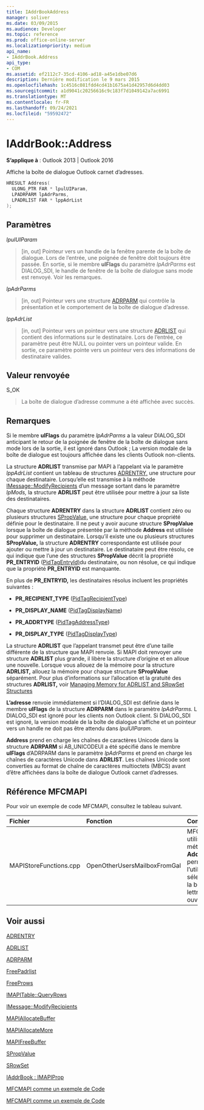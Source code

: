 ```yaml
---
title: IAddrBookAddress
manager: soliver
ms.date: 03/09/2015
ms.audience: Developer
ms.topic: reference
ms.prod: office-online-server
ms.localizationpriority: medium
api_name:
- IAddrBook.Address
api_type:
- COM
ms.assetid: ef2112c7-35cd-4106-ad18-a45e1dbe07d6
description: Dernière modification le 9 mars 2015
ms.openlocfilehash: 1c4516c081fdd4cd41b1675a41d42957d6d4dd03
ms.sourcegitcommit: a1d9041c20256616c9c183f7d1049142a7ac6991
ms.translationtype: MT
ms.contentlocale: fr-FR
ms.lasthandoff: 09/24/2021
ms.locfileid: "59592472"
---
```

# <a name="iaddrbookaddress"></a>IAddrBook::Address

  
  
**S’applique à** : Outlook 2013 | Outlook 2016 
  
Affiche la boîte de dialogue Outlook carnet d’adresses. 
  
```cpp
HRESULT Address(
  ULONG_PTR FAR * lpulUIParam,
  LPADRPARM lpAdrParms,
  LPADRLIST FAR * lppAdrList
);
```

## <a name="parameters"></a>Paramètres

 _lpulUIParam_
  
> [in, out] Pointeur vers un handle de la fenêtre parente de la boîte de dialogue. Lors de l’entrée, une poignée de fenêtre doit toujours être passée. En sortie, si le membre **ulFlags** du paramètre  _lpAdrParms_ est DIALOG_SDI, le handle de fenêtre de la boîte de dialogue sans mode est renvoyé. Voir les remarques. 
    
 _lpAdrParms_
  
> [in, out] Pointeur vers une structure [ADRPARM](adrparm.md) qui contrôle la présentation et le comportement de la boîte de dialogue d’adresse. 
    
 _lppAdrList_
  
> [in, out] Pointeur vers un pointeur vers une structure [ADRLIST](adrlist.md) qui contient des informations sur le destinataire. Lors de l’entrée, ce paramètre peut être NULL ou pointer vers un pointeur valide. En sortie, ce paramètre pointe vers un pointeur vers des informations de destinataire valides. 
    
## <a name="return-value"></a>Valeur renvoyée

S_OK 
  
> La boîte de dialogue d’adresse commune a été affichée avec succès.
    
## <a name="remarks"></a>Remarques

Si le membre **ulFlags** du paramètre _lpAdrParms_ a la valeur DIALOG_SDI anticipant le retour de la poignée de fenêtre de la boîte de dialogue sans mode lors de la sortie, il est ignoré dans Outlook ; La version modale de la boîte de dialogue est toujours affichée dans les clients Outlook non-clients. 
  
La structure **ADRLIST** transmise par MAPI à l’appelant via le paramètre  _lppAdrList_ contient un tableau de structures [ADRENTRY,](adrentry.md) une structure pour chaque destinataire. Lorsqu’elle est transmise à la méthode [IMessage::ModifyRecipients](imessage-modifyrecipients.md) d’un message sortant dans le paramètre  _lpMods,_ la structure **ADRLIST** peut être utilisée pour mettre à jour sa liste des destinataires. 
  
Chaque structure **ADRENTRY** dans la structure **ADRLIST** contient zéro ou plusieurs structures [SPropValue,](spropvalue.md) une structure pour chaque propriété définie pour le destinataire. Il ne peut y avoir aucune structure **SPropValue** lorsque la boîte de dialogue présentée par la méthode **Address** est utilisée pour supprimer un destinataire. Lorsqu’il existe une ou plusieurs structures **SPropValue,** la structure **ADRENTRY** correspondante est utilisée pour ajouter ou mettre à jour un destinataire. Le destinataire peut être résolu, ce qui indique que l’une des structures **SPropValue** décrit la propriété **PR_ENTRYID** ([PidTagEntryId)](pidtagentryid-canonical-property.md)du destinataire, ou non résolue, ce qui indique que la propriété **PR_ENTRYID** est manquante. 
  
En plus de **PR_ENTRYID,** les destinataires résolus incluent les propriétés suivantes :
  
- **PR_RECIPIENT_TYPE** ([PidTagRecipientType](pidtagrecipienttype-canonical-property.md))
    
- **PR_DISPLAY_NAME** ([PidTagDisplayName](pidtagdisplayname-canonical-property.md))
    
- **PR_ADDRTYPE** ([PidTagAddressType](pidtagaddresstype-canonical-property.md))
    
- **PR_DISPLAY_TYPE** ([PidTagDisplayType](pidtagdisplaytype-canonical-property.md))
    
La structure **ADRLIST** que l’appelant transmet peut être d’une taille différente de la structure que MAPI renvoie. Si MAPI doit renvoyer une structure **ADRLIST** plus grande, il libère la structure d’origine et en alloue une nouvelle. Lorsque vous allouez de la mémoire pour la structure **ADRLIST,** allouez la mémoire pour chaque structure **SPropValue** séparément. Pour plus d’informations sur l’allocation et la gratuité des structures **ADRLIST,** voir [Managing Memory for ADRLIST and SRowSet Structures](managing-memory-for-adrlist-and-srowset-structures.md)
  
 **L’adresse** renvoie immédiatement si l’DIALOG_SDI est définie dans le membre **ulFlags** de la structure **ADRPARM** dans le paramètre _lpAdrParms._ L DIALOG_SDI est ignoré pour les clients non Outlook client. Si DIALOG_SDI est ignoré, la version modale de la boîte de dialogue s’affiche et un pointeur vers un handle ne doit pas être attendu dans  _lpulUIParam_.
  
 **Address** prend en charge les chaînes de caractères Unicode dans la structure **ADRPARM** si AB_UNICODEUI a été spécifié dans le membre **ulFlags** d’ADRPARM dans le paramètre _lpAdrParms_ et prend en charge les chaînes de caractères Unicode dans **ADRLIST**.  Les chaînes Unicode sont converties au format de chaîne de caractères multioctets (MBCS) avant d’être affichées dans la boîte de dialogue Outlook carnet d’adresses.
  
## <a name="mfcmapi-reference"></a>Référence MFCMAPI

Pour voir un exemple de code MFCMAPI, consultez le tableau suivant.
  
|**Fichier**|**Fonction**|**Commentaire**|
|:-----|:-----|:-----|
|MAPIStoreFunctions.cpp  <br/> |OpenOtherUsersMailboxFromGal  <br/> |MFCMAPI utilise la méthode **Address** pour permettre à l’utilisateur de sélectionner la boîte aux lettres à ouvrir.  <br/> |
   
## <a name="see-also"></a>Voir aussi



[ADRENTRY](adrentry.md)
  
[ADRLIST](adrlist.md)
  
[ADRPARM](adrparm.md)
  
[FreePadrlist](freepadrlist.md)
  
[FreeProws](freeprows.md)
  
[IMAPITable::QueryRows](imapitable-queryrows.md)
  
[IMessage::ModifyRecipients](imessage-modifyrecipients.md)
  
[MAPIAllocateBuffer](mapiallocatebuffer.md)
  
[MAPIAllocateMore](mapiallocatemore.md)
  
[MAPIFreeBuffer](mapifreebuffer.md)
  
[SPropValue](spropvalue.md)
  
[SRowSet](srowset.md)
  
[IAddrBook : IMAPIProp](iaddrbookimapiprop.md)


[MFCMAPI comme un exemple de Code](mfcmapi-as-a-code-sample.md)
  
[MFCMAPI comme un exemple de Code](mfcmapi-as-a-code-sample.md)

